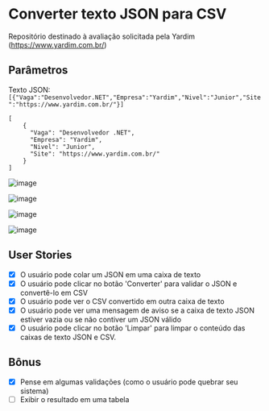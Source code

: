 # Converter texto JSON para CSV
Repositório destinado à avaliação solicitada pela Yardim (https://www.yardim.com.br/)

## Parâmetros

Texto JSON: ```[{"Vaga":"Desenvolvedor.NET","Empresa":"Yardim","Nivel":"Junior","Site":"https://www.yardim.com.br/"}]```

```
[
	{
	  "Vaga": "Desenvolvedor .NET",
	  "Empresa": "Yardim",
	  "Nivel": "Junior",
	  "Site": "https://www.yardim.com.br/"
	}
]
```

![image](https://user-images.githubusercontent.com/22162514/225399976-632a1b7a-509d-42f3-8c51-d4d09ac5a1d1.png)

![image](https://user-images.githubusercontent.com/22162514/225400180-bdc6db60-5d52-4c4c-af65-4df3b949c3f7.png)

![image](https://user-images.githubusercontent.com/22162514/225400577-ae235723-0d9e-4005-ac2e-434e3d6d4e39.png)

![image](https://user-images.githubusercontent.com/22162514/225401096-765d38e4-ca00-4115-b40f-053e2af75a14.png)


## User Stories
- [x] O usuário pode colar um JSON em uma caixa de texto
- [x] O usuário pode clicar no botão 'Converter' para validar o JSON e convertê-lo em CSV
- [x] O usuário pode ver o CSV convertido em outra caixa de texto
- [x] O usuário pode ver uma mensagem de aviso se a caixa de texto JSON estiver vazia ou se não contiver um JSON válido
- [x] O usuário pode clicar no botão 'Limpar' para limpar o conteúdo das caixas de texto JSON e CSV.

## Bônus 
- [x] Pense em algumas validações (como o usuário pode quebrar seu sistema)
- [ ] Exibir o resultado em uma tabela
